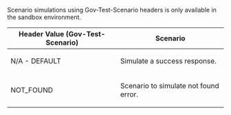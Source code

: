 <p>Scenario simulations using Gov-Test-Scenario headers is only available in the sandbox environment.</p>
<table>
    <thead>
        <tr>
            <th>Header Value (Gov-Test-Scenario)</th>
            <th>Scenario</th>
        </tr>
    </thead>
    <tbody>
        <tr>
            <td><p>N/A - DEFAULT</p></td>
            <td><p>Simulate a success response.</p></td>
        </tr>
        <tr>
            <td><p>NOT_FOUND</p></td>
            <td><p>Scenario to simulate not found error.</p></td>
         </tr>
    </tbody>
</table>